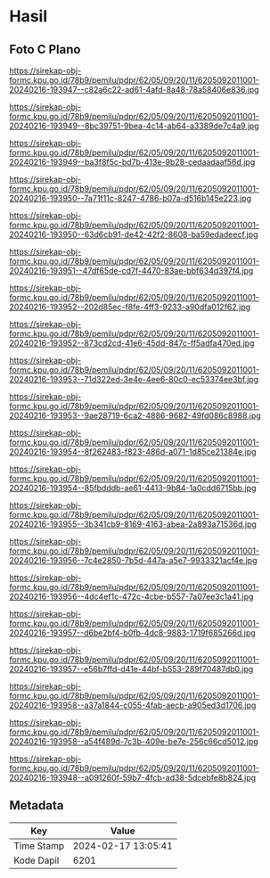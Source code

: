 # Hasil

## Foto C Plano

https://sirekap-obj-formc.kpu.go.id/78b9/pemilu/pdpr/62/05/09/20/11/6205092011001-20240216-193947--c82a6c22-ad61-4afd-8a48-78a58406e836.jpg

https://sirekap-obj-formc.kpu.go.id/78b9/pemilu/pdpr/62/05/09/20/11/6205092011001-20240216-193949--8bc39751-9bea-4c14-ab64-a3389de7c4a9.jpg

https://sirekap-obj-formc.kpu.go.id/78b9/pemilu/pdpr/62/05/09/20/11/6205092011001-20240216-193949--ba3f8f5c-bd7b-413e-9b28-cedaadaaf56d.jpg

https://sirekap-obj-formc.kpu.go.id/78b9/pemilu/pdpr/62/05/09/20/11/6205092011001-20240216-193950--7a71f11c-8247-4786-b07a-d516b145e223.jpg

https://sirekap-obj-formc.kpu.go.id/78b9/pemilu/pdpr/62/05/09/20/11/6205092011001-20240216-193950--63d6cb91-de42-42f2-8608-ba59edadeecf.jpg

https://sirekap-obj-formc.kpu.go.id/78b9/pemilu/pdpr/62/05/09/20/11/6205092011001-20240216-193951--47df65de-cd7f-4470-83ae-bbf634d397f4.jpg

https://sirekap-obj-formc.kpu.go.id/78b9/pemilu/pdpr/62/05/09/20/11/6205092011001-20240216-193952--202d85ec-f8fe-4ff3-9233-a90dfa012f62.jpg

https://sirekap-obj-formc.kpu.go.id/78b9/pemilu/pdpr/62/05/09/20/11/6205092011001-20240216-193952--873cd2cd-41e6-45dd-847c-ff5adfa470ed.jpg

https://sirekap-obj-formc.kpu.go.id/78b9/pemilu/pdpr/62/05/09/20/11/6205092011001-20240216-193953--71d322ed-3e4e-4ee6-80c0-ec53374ee3bf.jpg

https://sirekap-obj-formc.kpu.go.id/78b9/pemilu/pdpr/62/05/09/20/11/6205092011001-20240216-193953--9ae28719-6ca2-4886-9682-49fd086c8988.jpg

https://sirekap-obj-formc.kpu.go.id/78b9/pemilu/pdpr/62/05/09/20/11/6205092011001-20240216-193954--8f262483-f823-486d-a071-1d85ce21384e.jpg

https://sirekap-obj-formc.kpu.go.id/78b9/pemilu/pdpr/62/05/09/20/11/6205092011001-20240216-193954--85fbdddb-ae61-4413-9b84-1a0cdd6715bb.jpg

https://sirekap-obj-formc.kpu.go.id/78b9/pemilu/pdpr/62/05/09/20/11/6205092011001-20240216-193955--3b341cb9-8169-4163-abea-2a893a71536d.jpg

https://sirekap-obj-formc.kpu.go.id/78b9/pemilu/pdpr/62/05/09/20/11/6205092011001-20240216-193956--7c4e2850-7b5d-447a-a5e7-9933321acf4e.jpg

https://sirekap-obj-formc.kpu.go.id/78b9/pemilu/pdpr/62/05/09/20/11/6205092011001-20240216-193956--4dc4ef1c-472c-4cbe-b557-7a07ee3c1a41.jpg

https://sirekap-obj-formc.kpu.go.id/78b9/pemilu/pdpr/62/05/09/20/11/6205092011001-20240216-193957--d6be2bf4-b0fb-4dc8-9883-1719f685266d.jpg

https://sirekap-obj-formc.kpu.go.id/78b9/pemilu/pdpr/62/05/09/20/11/6205092011001-20240216-193957--e56b7ffd-d41e-44bf-b553-289f70487db0.jpg

https://sirekap-obj-formc.kpu.go.id/78b9/pemilu/pdpr/62/05/09/20/11/6205092011001-20240216-193958--a37a1844-c055-4fab-aecb-a905ed3d1706.jpg

https://sirekap-obj-formc.kpu.go.id/78b9/pemilu/pdpr/62/05/09/20/11/6205092011001-20240216-193958--a54f489d-7c3b-409e-be7e-256c66cd5012.jpg

https://sirekap-obj-formc.kpu.go.id/78b9/pemilu/pdpr/62/05/09/20/11/6205092011001-20240216-193948--a091260f-59b7-4fcb-ad38-5dcebfe8b824.jpg


## Metadata

| Key        | Value               |
| ---------- | ------------------- |
| Time Stamp | 2024-02-17 13:05:41 |
| Kode Dapil | 6201                |




